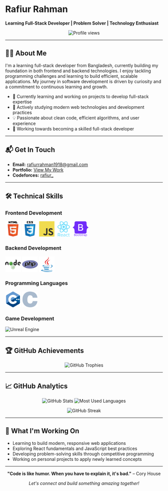 # Rafiur Rahman
**Learning Full-Stack Developer | Problem Solver | Technology Enthusiast**

<p align="center">
  <img src="https://komarev.com/ghpvc/?username=ratul1918&label=Profile%20views&color=0e75b6&style=flat" alt="Profile views" />
</p>

---

## 👨‍💻 About Me

I'm a learning full-stack developer from Bangladesh, currently building my foundation in both frontend and backend technologies. I enjoy tackling programming challenges and learning to build efficient, scalable applications. My journey in software development is driven by curiosity and a commitment to continuous learning and growth.

- 🔭 Currently learning and working on projects to develop full-stack expertise
- 🌱 Actively studying modern web technologies and development practices
- 💡 Passionate about clean code, efficient algorithms, and user experience
- 🎯 Working towards becoming a skilled full-stack developer

---

## 📬 Get In Touch

- **Email:** [rafiurrahman1918@gmail.com](mailto:rafiurrahman1918@gmail.com)
- **Portfolio:** [View My Work](https://my-portfolio-lovat-phi-80.vercel.app)
- **Codeforces:** [rafiur_](https://codeforces.com/profile/rafiur_)

---

## 🛠️ Technical Skills

### Frontend Development
<p align="left">
  <img src="https://raw.githubusercontent.com/devicons/devicon/master/icons/html5/html5-original-wordmark.svg" alt="HTML5" width="50" height="50"/>
  <img src="https://raw.githubusercontent.com/devicons/devicon/master/icons/css3/css3-original-wordmark.svg" alt="CSS3" width="50" height="50"/>
  <img src="https://raw.githubusercontent.com/devicons/devicon/master/icons/javascript/javascript-original.svg" alt="JavaScript" width="50" height="50"/>
  <img src="https://raw.githubusercontent.com/devicons/devicon/master/icons/react/react-original-wordmark.svg" alt="React" width="50" height="50"/>
  <img src="https://raw.githubusercontent.com/devicons/devicon/master/icons/bootstrap/bootstrap-plain-wordmark.svg" alt="Bootstrap" width="50" height="50"/>
</p>

### Backend Development
<p align="left">
  <img src="https://raw.githubusercontent.com/devicons/devicon/master/icons/nodejs/nodejs-original-wordmark.svg" alt="Node.js" width="50" height="50"/>
  <img src="https://raw.githubusercontent.com/devicons/devicon/master/icons/php/php-original.svg" alt="PHP" width="50" height="50"/>
  <img src="https://raw.githubusercontent.com/devicons/devicon/master/icons/java/java-original.svg" alt="Java" width="50" height="50"/>
</p>

### Programming Languages
<p align="left">
  <img src="https://raw.githubusercontent.com/devicons/devicon/master/icons/cplusplus/cplusplus-original.svg" alt="C++" width="50" height="50"/>
  <img src="https://raw.githubusercontent.com/devicons/devicon/master/icons/c/c-original.svg" alt="C" width="50" height="50"/>
</p>

### Game Development
<p align="left">
  <img src="https://raw.githubusercontent.com/kenangundogan/fontisto/036b7eca71aab1bef8e6a0518f7329f13ed62f6b/icons/svg/brand/unreal-engine.svg" alt="Unreal Engine" width="50" height="50"/>
</p>

---

## 🏆 GitHub Achievements

<p align="center">
  <img src="https://github-profile-trophy.vercel.app/?username=ratul1918&theme=onedark&no-frame=true&margin-w=15&margin-h=15&column=4" alt="GitHub Trophies" />
</p>

---

## 📈 GitHub Analytics

<div align="center">
  
  <img height="180em" src="https://github-readme-stats.vercel.app/api?username=ratul1918&show_icons=true&theme=tokyonight&include_all_commits=true&count_private=true&hide_border=true" alt="GitHub Stats"/>
  
  <img height="180em" src="https://github-readme-stats.vercel.app/api/top-langs/?username=ratul1918&layout=compact&theme=tokyonight&hide_border=true" alt="Most Used Languages"/>
  
</div>

<p align="center">
  <img src="https://github-readme-streak-stats.herokuapp.com/?user=ratul1918&theme=tokyonight&hide_border=true" alt="GitHub Streak" />
</p>

---

## 🌟 What I'm Working On

- Learning to build modern, responsive web applications
- Exploring React fundamentals and JavaScript best practices
- Developing problem-solving skills through competitive programming
- Working on personal projects to apply newly learned concepts

---

<div align="center">
  
  **"Code is like humor. When you have to explain it, it's bad."** – Cory House
  
  *Let's connect and build something amazing together!*
  
</div>
